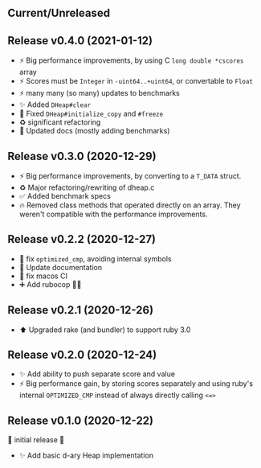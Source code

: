 ## Current/Unreleased

## Release v0.4.0 (2021-01-12)

* ⚡️ Big performance improvements, by using C `long double *cscores` array
* ⚡️ Scores must be `Integer` in `-uint64..+uint64`, or convertable to `Float`
* ⚡️ many many (so many) updates to benchmarks
* ✨ Added `DHeap#clear`
* 🐛 Fixed `DHeap#initialize_copy` and `#freeze`
* ♻️  significant refactoring
* 📝 Updated docs (mostly adding benchmarks)

## Release v0.3.0 (2020-12-29)

* ⚡️ Big performance improvements, by converting to a `T_DATA` struct.
* ♻️  Major refactoring/rewriting of dheap.c
* ✅ Added benchmark specs
* 🔥 Removed class methods that operated directly on an array.  They weren't
    compatible with the performance improvements.

## Release v0.2.2 (2020-12-27)

* 🐛 fix `optimized_cmp`, avoiding internal symbols
* 📝 Update documentation
* 💚 fix macos CI
* ➕ Add rubocop 👮🎨

## Release v0.2.1 (2020-12-26)

* ⬆️  Upgraded rake (and bundler) to support ruby 3.0

## Release v0.2.0 (2020-12-24)

* ✨ Add ability to push separate score and value
* ⚡️ Big performance gain, by storing scores separately and using ruby's
  internal `OPTIMIZED_CMP` instead of always directly calling `<=>`

## Release v0.1.0 (2020-12-22)

🎉 initial release 🎉

* ✨ Add basic d-ary Heap implementation
